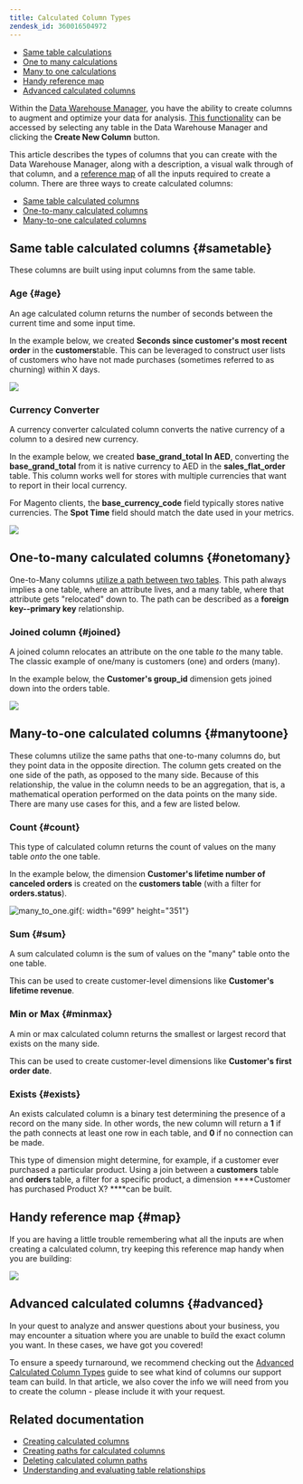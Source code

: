 ```yaml
---
title: Calculated Column Types
zendesk_id: 360016504972
---
```


* [Same table calculations](../#sametable)
* [One to many calculations](../#onetomany)
* [Many to one calculations](../#manytoone)
* [Handy reference map](../#map)
* [Advanced calculated columns](../#advanced)

Within the [Data Warehouse Manager](../data-warehouse-mgr/tour-dwm.md), you have the ability to create columns to augment and optimize your data for analysis. [This functionality](../data-warehouse-mgr/creating-calculated-columns.md) can be accessed by selecting any table in the Data Warehouse Manager and clicking the **Create New Column** button.

This article describes the types of columns that you can create with the Data Warehouse Manager, along with a description, a visual walk through of that column, and a [reference map](../#map) of all the inputs required to create a column. There are three ways to create calculated columns:

* [Same table calculated columns](../#sametable)
* [One-to-many calculated columns](../#onetomany)
* [Many-to-one calculated columns](../#manytoone)

## Same table calculated columns {#sametable}

These columns are built using input columns from the same table.

### Age {#age}

An age calculated column returns the number of seconds between the current time and some input time.

In the example below, we created **Seconds since customer's most recent order** in the **customers**table. This can be leveraged to construct user lists of customers who have not made purchases (sometimes referred to as churning) within X days.

![](../../assets/age.gif)

### Currency Converter

A currency converter calculated column converts the native currency of a column to a desired new currency.

In the example below, we created **base\_grand\_total In AED**, converting the **base\_grand\_total** from it is native currency to AED in the **sales\_flat\_order** table. This column works well for stores with multiple currencies that want to report in their local currency.

For Magento clients, the **base\_currency\_code** field typically stores native currencies. The **Spot Time** field should match the date used in your metrics.

![](../../assets/currency_converter.png)

## One-to-many calculated columns {#onetomany}

One-to-Many columns [utilize a path between two tables](../data-analyst/data-warehouse-mgr/create-paths-calc-columns.md). This path always implies a one table, where an attribute lives, and a many table, where that attribute gets "relocated" down to. The path can be described as a **foreign key--primary key** relationship.

### Joined column {#joined}

A joined column relocates an attribute on the one table *to* the many table. The classic example of one/many is customers (one) and orders (many).

In the example below, the **Customer's group\_id** dimension gets joined down into the orders table.

![](../../assets/joined_column.gif)

## Many-to-one calculated columns {#manytoone}

These columns utilize the same paths that one-to-many columns do, but they point data in the opposite direction. The column gets created on the one side of the path, as opposed to the many side. Because of this relationship, the value in the column needs to be an aggregation, that is, a mathematical operation performed on the data points on the many side. There are many use cases for this, and a few are listed below.

### Count {#count}

This type of calculated column returns the count of values on the many table *onto* the one table.

In the example below, the dimension **Customer's lifetime number of canceled orders** is created on the **customers table** (with a filter for **orders.status**).

![many\_to\_one.gif](../../assets/many_to_one.gif){: width="699" height="351"}

### Sum {#sum}

A sum calculated column is the sum of values on the "many" table onto the one table.

This can be used to create customer-level dimensions like **Customer's lifetime revenue**.

### Min or Max {#minmax}

A min or max calculated column returns the smallest or largest record that exists on the many side.

This can be used to create customer-level dimensions like **Customer's first order date**.

### Exists {#exists}

An exists calculated column is a binary test determining the presence of a record on the many side. In other words, the new column will return a **1** if the path connects at least one row in each table, and <strong>0 </strong>if no connection can be made.

This type of dimension might determine, for example, if a customer ever purchased a particular product. Using a join between a **customers** table and <strong>orders </strong>table, a filter for a specific product, a dimension ****Customer has purchased Product X? ****can be built.

## Handy reference map {#map}

If you are having a little trouble remembering what all the inputs are when creating a calculated column, try keeping this reference map handy when you are building:

![](../../assets/merged_reference_map.png)

## Advanced calculated columns {#advanced}

In your quest to analyze and answer questions about your business, you may encounter a situation where you are unable to build the exact column you want. In these cases, we have got you covered!

To ensure a speedy turnaround, we recommend checking out the [Advanced Calculated Column Types](../data-analyst/data-warehouse-mgr/adv-calc-columns.md) guide to see what kind of columns our support team can build. In that article, we also cover the info we will need from you to create the column - please include it with your request.

## Related documentation

* [Creating calculated columns](../data-analyst/data-warehouse-mgr/creating-calculated-columns.md)
* [Creating paths for calculated columns](../data-analyst/data-warehouse-mgr/create-paths-calc-columns.md)
* [Deleting calculated column paths](../data-analyst/data-warehouse-mgr/delete-calc-column-paths.md)
* [Understanding and evaluating table relationships](../data-analyst/data-warehouse-mgr/table-relationships.md)
